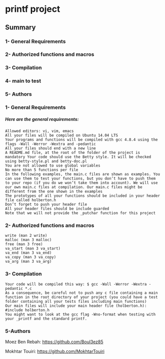 # printf project

## Summary
### 1- General Requirements
### 2- Authorized functions and macros
### 3- Compilation
### 4- main to test
### 5- Authors





### 1- General Requirements


##### Here are the general requirements:

    Allowed editors: vi, vim, emacs
    All your files will be compiled on Ubuntu 14.04 LTS
    Your programs and functions will be compiled with gcc 4.8.4 using the flags -Wall -Werror -Wextra and -pedantic
    All your files should end with a new line
    A README.md file, at the root of the folder of the project is mandatory Your code should use the Betty style. It will be checked using betty-style.pl and betty-doc.pl
    You are not allowed to use global variables
    No more than 5 functions per file
    In the following examples, the main.c files are shown as examples. You can use them to test your functions, but you don’t have to push them to your repo (if you do we won’t take them into account). We will use our own main.c files at compilation. Our main.c files might be different from the one shown in the examples
    The prototypes of all your functions should be included in your header file called holberton.h
    Don’t forget to push your header file
    All your header files should be include guarded
    Note that we will not provide the _putchar function for this project


### 2- Authorized functions and macros


    write (man 2 write)
    malloc (man 3 malloc)
    free (man 3 free)
    va_start (man 3 va_start)
    va_end (man 3 va_end)
    va_copy (man 3 va_copy)
    va_arg (man 3 va_arg)


### 3- Compilation



    Your code will be compiled this way: $ gcc -Wall -Werror -Wextra -pedantic *.c
    As a consequence, be careful not to push any c file containing a main function in the root directory of your project (you could have a test folder containing all your tests files including main functions)
    Our main files will include your main header file (holberton.h): #include holberton.h
    You might want to look at the gcc flag -Wno-format when testing with your _printf and the standard printf.


### 5-Authors


Moez Ben Rebah: https://github.com/Boul3ez85

Mokhtar Touiri: https://github.com/MokhtarTouiri
